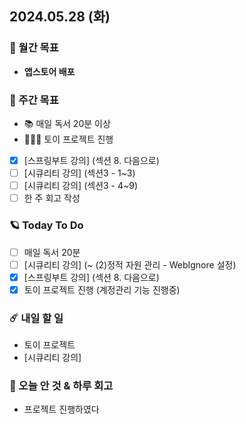 ## 2024.05.28 (화)

### 🚀 월간 목표

- **앱스토어 배포**
  <br/>

### 💫 주간 목표

- 📚 매일 독서 20분 이상
- 🦹🏻‍♀️ 토이 프로젝트 진행
- [x] [스프링부트 강의] (섹션 8. 다음으로)
- [ ] [시큐리티 강의] (섹션3 - 1~3)
- [ ] [시큐리티 강의] (섹션3 - 4~9)
- [ ] 한 주 회고 작성
  <br/>

### 🪐 Today To Do

- [ ] 매일 독서 20분
- [ ] [시큐리티 강의] (~ (2)정적 자원 관리 - WebIgnore 설정)
- [x] [스프링부트 강의] (섹션 8. 다음으로)
- [x] 토이 프로젝트 진행 (계정관리 기능 진행중)
  <br/>

### ☄️ 내일 할 일

- 토이 프로젝트
- [시큐리티 강의]
  <br/>

### 👾 오늘 안 것 & 하루 회고

- 프로젝트 진행하였다